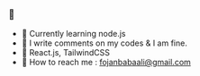 ### 🙋

 <Self-motivated Frontend Developer/>

- 💫 Currently learning node.js
- 🌱 I write comments on my codes & I am fine. 
- 💫 React.js, TailwindCSS
- 💫 How to reach me : fojanbabaali@gmail.com

